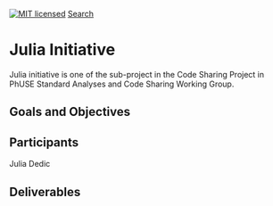 [![MIT licensed](https://img.shields.io/badge/license-MIT-blue.svg)](https://github.com/phuse-org/phuse-scripts/blob/master/LICENSE.md) 
[Search](https://github.com/search/advanced)

# Julia Initiative 

Julia initiative is one of the sub-project in the Code Sharing Project in 
PhUSE Standard Analyses and Code Sharing Working Group.

## Goals and Objectives

## Participants
Julia Dedic

## Deliverables

